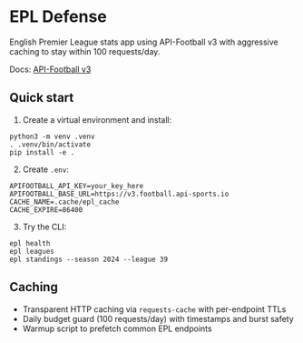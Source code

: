 EPL Defense
===========

English Premier League stats app using API-Football v3 with aggressive caching to stay within 100 requests/day.

Docs: [API-Football v3](https://www.api-football.com/documentation-v3)

Quick start
-----------

1. Create a virtual environment and install:

```
python3 -m venv .venv
. .venv/bin/activate
pip install -e .
```

2. Create `.env`:

```
APIFOOTBALL_API_KEY=your_key_here
APIFOOTBALL_BASE_URL=https://v3.football.api-sports.io
CACHE_NAME=.cache/epl_cache
CACHE_EXPIRE=86400
```

3. Try the CLI:

```
epl health
epl leagues
epl standings --season 2024 --league 39
```

Caching
-------

- Transparent HTTP caching via `requests-cache` with per-endpoint TTLs
- Daily budget guard (100 requests/day) with timestamps and burst safety
- Warmup script to prefetch common EPL endpoints




